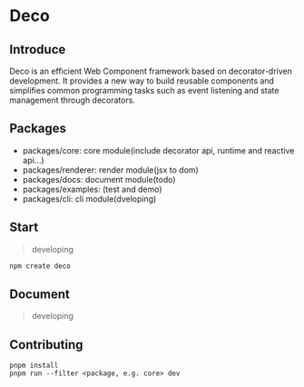 # Deco

## Introduce

Deco is an efficient Web Component framework based on decorator-driven development. It provides a new way to build reusable components and simplifies common programming tasks such as event listening and state management through decorators.

## Packages

- packages/core: core module(include decorator api, runtime and reactive api...)
- packages/renderer: render module(jsx to dom)
- packages/docs: document module(todo)
- packages/examples: (test and demo)
- packages/cli: cli module(dveloping)

## Start

> developing

```bash
npm create deco
```

## Document

> developing

## Contributing

```shell
pnpm install
pnpm run --filter <package, e.g. core> dev
```
